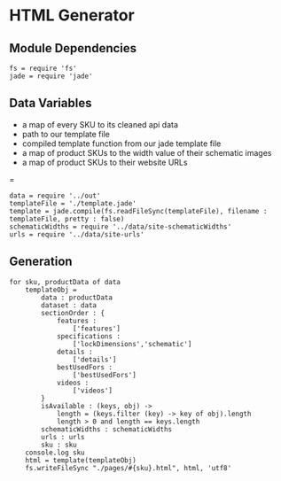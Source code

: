 # HTML Generator

## Module Dependencies

	fs = require 'fs'
	jade = require 'jade'

## Data Variables

* a map of every SKU to its cleaned api data
* path to our template file
* compiled template function from our jade template file
* a map of product SKUs to the width value of their schematic images
* a map of product SKUs to their website URLs

=

	data = require '../out'
	templateFile = './template.jade'
	template = jade.compile(fs.readFileSync(templateFile), filename : templateFile, pretty : false)
	schematicWidths = require '../data/site-schematicWidths'
	urls = require '../data/site-urls'

## Generation

	for sku, productData of data
		templateObj = 
			data : productData
			dataset : data
			sectionOrder : {
				features :
					['features']
				specifications :
					['lockDimensions','schematic']
				details :
					['details']
				bestUsedFors :
					['bestUsedFors']
				videos :
					['videos']
			}
			isAvailable : (keys, obj) ->
				length = (keys.filter (key) -> key of obj).length
				length > 0 and length == keys.length
			schematicWidths : schematicWidths
			urls : urls
			sku : sku
		console.log sku
		html = template(templateObj)
		fs.writeFileSync "./pages/#{sku}.html", html, 'utf8'
